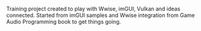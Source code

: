 Training project created to play with Wwise, imGUI, Vulkan and ideas connected.
Started from imGUI samples and Wwise integration from Game Audio Programming book to get things going.

